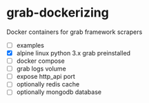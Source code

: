 # grab-dockerizing

Docker containers for grab framework scrapers

- [ ] examples
- [X] alpine linux python 3.x grab preinstalled
- [ ] docker compose
- [ ] grab logs volume
- [ ] expose http_api port
- [ ] optionally redis cache
- [ ] optionally mongodb database
